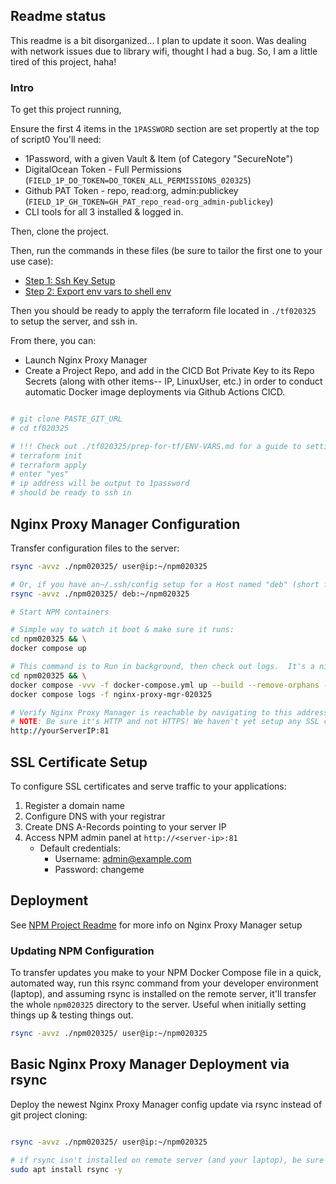 ## Readme status

This readme is a bit disorganized... I plan to update it soon.
Was dealing with network issues due to library wifi, thought I had a bug. So, I am a little tired of this project, haha!

### Intro

To get this project running,

Ensure the first 4 items in the `1PASSWORD` section are set propertly at the top of script0
You'll need:

- 1Password, with a given Vault & Item (of Category "SecureNote")
- DigitalOcean Token - Full Permissions (`FIELD_1P_DO_TOKEN=DO_TOKEN_ALL_PERMISSIONS_020325`)
- Github PAT Token - repo, read:org, admin:publickey (`FIELD_1P_GH_TOKEN=GH_PAT_repo_read-org_admin-publickey`)
- CLI tools for all 3 installed & logged in.

Then, clone the project.

Then, run the commands in these files (be sure to tailor the first one to your use case):

- [Step 1: Ssh Key Setup](./tf020325/prep-for-tf/STEP1-SSH-KEY-SETUP.md')
- [Step 2: Export env vars to shell env](./tf020325/prep-for-tf/STEP2-EXPORT-ENV-VARS-TO-SHELL.md')

Then you should be ready to apply the terraform file located in `./tf020325` to setup the server, and ssh in.

From there, you can:

- Launch Nginx Proxy Manager
- Create a Project Repo, and add in the CICD Bot Private Key to its Repo Secrets (along with other items-- IP, LinuxUser, etc.) in order to conduct automatic Docker image deployments via Github Actions CICD.

```bash

# git clone PASTE_GIT_URL
# cd tf020325

# !!! Check out ./tf020325/prep-for-tf/ENV-VARS.md for a guide to setting up ssh keys & shell env
# terraform init
# terraform apply
# enter "yes"
# ip address will be output to 1password
# should be ready to ssh in

```

## Nginx Proxy Manager Configuration

Transfer configuration files to the server:

```bash
rsync -avvz ./npm020325/ user@ip:~/npm020325

# Or, if you have an~/.ssh/config setup for a Host named "deb" (short for debian) setup for your patDevOpsUser, IP, & ssh file, you can just run this:
rsync -avvz ./npm020325/ deb:~/npm020325

# Start NPM containers

# Simple way to watch it boot & make sure it runs:
cd npm020325 && \
docker compose up

# This command is to Run in background, then check out logs.  It's a nice way to view the running container, while leaving it running after you exit the logs view.:
cd npm020325 && \
docker compose -vvv -f docker-compose.yml up --build --remove-orphans -d && \
docker compose logs -f nginx-proxy-mgr-020325

# Verify Nginx Proxy Manager is reachable by navigating to this address on your browser:
# NOTE: Be sure it's HTTP and not HTTPS! We haven't yet setup any SSL certs, so HTTPS won't reach anything
http://yourServerIP:81
```

## SSL Certificate Setup

To configure SSL certificates and serve traffic to your applications:

1. Register a domain name
2. Configure DNS with your registrar
3. Create DNS A-Records pointing to your server IP
4. Access NPM admin panel at `http://<server-ip>:81`
   - Default credentials:
     - Username: admin@example.com
     - Password: changeme

## Deployment

See [NPM Project Readme](./npm020325/README.md) for more info on Nginx Proxy Manager setup

### Updating NPM Configuration

To transfer updates you make to your NPM Docker Compose file in a quick, automated way, run this rsync command from your developer environment (laptop), and assuming rsync is installed on the remote server, it'll transfer the whole `npm020325` directory to the server. Useful when initially setting things up & testing things out.

```bash
rsync -avvz ./npm020325/ user@ip:~/npm020325

```

## Basic Nginx Proxy Manager Deployment via rsync

Deploy the newest Nginx Proxy Manager config update via rsync instead of git project cloning:

```bash

rsync -avvz ./npm020325/ user@ip:~/npm020325

# if rsync isn't installed on remote server (and your laptop), be sure to install it first.  For debian, for example:
sudo apt install rsync -y

```
